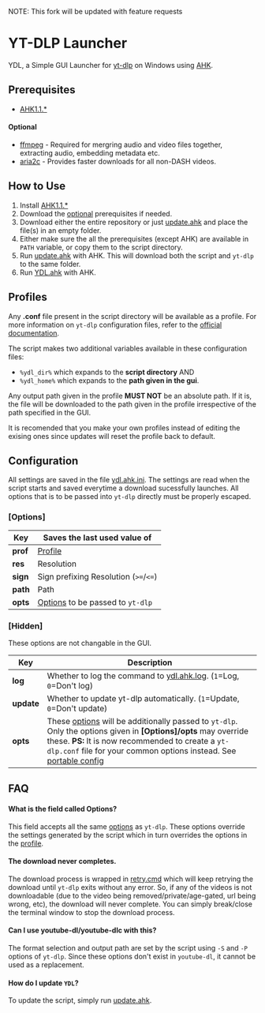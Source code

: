 NOTE: This fork will be updated with feature requests

# YT-DLP Launcher

YDL, a Simple GUI Launcher for [yt-dlp](https://github.com/yt-dlp/yt-dlp) on Windows using [AHK](https://www.autohotkey.com).

## Prerequisites

* [AHK1.1.\*](https://www.autohotkey.com/download)

#### Optional
* [ffmpeg](https://www.gyan.dev/ffmpeg/builds) - Required for mergring audio and video files together, extracting audio, embedding metadata etc.
* [aria2c](https://github.com/aria2/aria2/releases) - Provides faster downloads for all non-DASH videos.

## How to Use

1. Install [AHK1.1.\*](https://www.autohotkey.com/download)
1. Download the [optional](#optional) prerequisites if needed.
1. Download either the entire repository or just [update.ahk](update.ahk) and place the file(s) in an empty folder.
1. Either make sure the all the prerequisites (except AHK) are available in `PATH` variable, or copy them to the script directory.
1. Run [update.ahk](update.ahk) with AHK. This will download both the script and `yt-dlp` to the same folder.
1. Run [YDL.ahk](ydl.ahk) with AHK.

## Profiles

Any **.conf** file present in the script directory will be available as a profile. For more information on `yt-dlp` configuration files, refer to the [official documentation](https://github.com/yt-dlp/yt-dlp#configuration). 

The script makes two additional variables available in these configuration files:
* `%ydl_dir%` which expands to the **script directory** AND
* `%ydl_home%` which expands to the **path given in the gui**.

Any output path given in the profile **MUST NOT** be an absolute path. If it is, the file will be downloaded to the path given in the profile irrespective of the path specified in the GUI.

It is recomended that you make your own profiles instead of editing the exising ones since updates will reset the profile back to default. <!--(This issue will be fixed in a later version)-->

## Configuration

All settings are saved in the file [ydl.ahk.ini](ydl.ahk.ini). The settings are read when the script starts and saved everytime a download sucessfully launches. All options that is to be passed into `yt-dlp` directly must be properly escaped.

### \[Options\]

Key          | Saves the last used value of
------------ | -------------
**prof**     |[Profile](#profiles)
**res**      |Resolution
**sign**     |Sign prefixing Resolution (`>=`/`<=`)
**path**     |Path
**opts**     |[Options](https://github.com/yt-dlp/yt-dlp#options) to be passed to `yt-dlp`


### \[Hidden\]

These options are not changable in the GUI.

Key | Description
------------ | -------------
**log**      | Whether to log the command to [ydl.ahk.log](ydl.ahk.log). (`1`=Log, `0`=Don't log)
**update**   | Whether to update yt-dlp automatically. (`1`=Update, `0`=Don't update)
**opts**     | These [options](https://github.com/yt-dlp/yt-dlp#options) will be additionally passed to `yt-dlp`. Only the options given in **\[Options\]/opts** may override these. **PS:** It is now recommended to create a `yt-dlp.conf` file for your common options instead. See [portable config](https://github.com/yt-dlp/yt-dlp#configuration)

## FAQ

#### What is the field called Options?

This field accepts all the same [options](https://github.com/yt-dlp/yt-dlp#options) as `yt-dlp`. These options override the settings generated by the script which in turn overrides the options in the [profile](#profiles).

#### The download never completes.

The download process is wrapped in [retry.cmd](retry.cmd) which will keep retrying the download until `yt-dlp` exits without any error. So, if any of the videos is not downloadable (due to the video being removed/private/age-gated, url being wrong, etc), the download will never complete. You can simply break/close the terminal window to stop the download process.

#### Can I use youtube-dl/youtube-dlc with this?

The format selection and output path are set by the script using `-S` and `-P` options of `yt-dlp`. Since these options don't exist in `youtube-dl`, it cannot be used as a replacement.

#### How do I update `YDL`?

To update the script, simply run [update.ahk](update.ahk).

